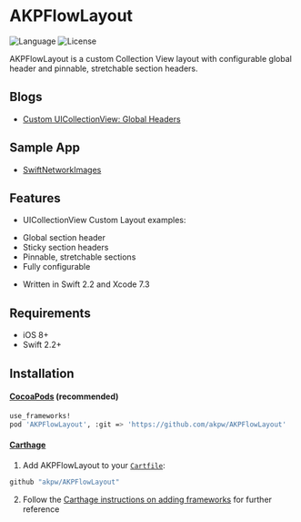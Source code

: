 AKPFlowLayout
============

![Language](https://img.shields.io/badge/language-Swift%202-orange.svg)
![License](https://img.shields.io/badge/License-MIT%20License-blue.svg)



AKPFlowLayout is a custom Collection View layout with configurable global header and pinnable, stretchable section headers.


## Blogs
* [Custom UICollectionView: Global Headers](http://www.akpdev.com/articles/2016/06/16/CollectionView-I.html)


## Sample App
* [SwiftNetworkImages](https://github.com/akpw/SwiftNetworkImages)
 

## Features
* UICollectionView Custom Layout examples:
 - Global section header
 - Sticky section headers 
 - Pinnable, stretchable sections
 - Fully configurable
* Written in Swift 2.2 and Xcode 7.3

## Requirements
* iOS 8+
* Swift 2.2+

## Installation

#### [CocoaPods](http://cocoapods.org) (recommended)

````sh
use_frameworks!
pod 'AKPFlowLayout', :git => 'https://github.com/akpw/AKPFlowLayout'
````

#### [Carthage](https://github.com/Carthage/Carthage)
1. Add AKPFlowLayout to your [`Cartfile`](https://github.com/Carthage/Carthage/blob/master/Documentation/Artifacts.md#cartfile):

```sh
github "akpw/AKPFlowLayout"
```

2. Follow the [Carthage instructions on adding frameworks](https://github.com/Carthage/Carthage/blob/master/README.md#adding-frameworks-to-an-application) for further reference

